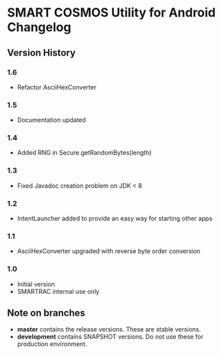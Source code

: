 # SMART COSMOS Utility for Android Changelog

## Version History

### 1.6

 - Refactor AsciiHexConverter

### 1.5

 - Documentation updated

### 1.4

 - Added RNG in Secure.getRandomBytes(length)

### 1.3

 - Fixed Javadoc creation problem on JDK < 8

### 1.2

 - IntentLauncher added to provide an easy way for starting other apps

### 1.1

 - AsciiHexConverter upgraded with reverse byte order conversion

### 1.0

 - Initial version
 - SMARTRAC internal use only

## Note on branches

 - **master** contains the release versions. These are stable versions.
 - **development** contains SNAPSHOT versions. Do not use these for production environment. 
